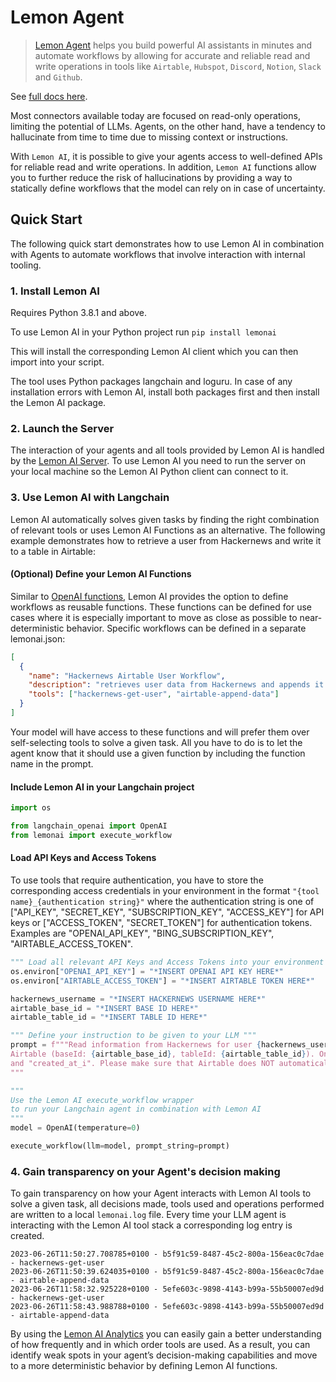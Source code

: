 # Lemon Agent

>[Lemon Agent](https://github.com/felixbrock/lemon-agent) helps you build powerful AI assistants in minutes and automate workflows by allowing for accurate and reliable read and write operations in tools like `Airtable`, `Hubspot`, `Discord`, `Notion`, `Slack` and `Github`.

See [full docs here](https://github.com/felixbrock/lemonai-py-client).


Most connectors available today are focused on read-only operations, limiting the potential of LLMs. Agents, on the other hand, have a tendency to hallucinate from time to time due to missing context or instructions.

With `Lemon AI`, it is possible to give your agents access to well-defined APIs for reliable read and write operations. In addition, `Lemon AI` functions allow you to further reduce the risk of hallucinations by providing a way to statically define workflows that the model can rely on in case of uncertainty.

## Quick Start

The following quick start demonstrates how to use Lemon AI in combination with Agents to automate workflows that involve interaction with internal tooling.

### 1. Install Lemon AI

Requires Python 3.8.1 and above.

To use Lemon AI in your Python project run `pip install lemonai`

This will install the corresponding Lemon AI client which you can then import into your script.

The tool uses Python packages langchain and loguru. In case of any installation errors with Lemon AI, install both packages first and then install the Lemon AI package.

### 2. Launch the Server

The interaction of your agents and all tools provided by Lemon AI is handled by the [Lemon AI Server](https://github.com/felixbrock/lemonai-server). To use Lemon AI you need to run the server on your local machine so the Lemon AI Python client can connect to it.

### 3. Use Lemon AI with Langchain

Lemon AI automatically solves given tasks by finding the right combination of relevant tools or uses Lemon AI Functions as an alternative. The following example demonstrates how to retrieve a user from Hackernews and write it to a table in Airtable:

#### (Optional) Define your Lemon AI Functions

Similar to [OpenAI functions](https://openai.com/blog/function-calling-and-other-api-updates), Lemon AI provides the option to define workflows as reusable functions. These functions can be defined for use cases where it is especially important to move as close as possible to near-deterministic behavior. Specific workflows can be defined in a separate lemonai.json:

```json
[
  {
    "name": "Hackernews Airtable User Workflow",
    "description": "retrieves user data from Hackernews and appends it to a table in Airtable",
    "tools": ["hackernews-get-user", "airtable-append-data"]
  }
]
```

Your model will have access to these functions and will prefer them over self-selecting tools to solve a given task. All you have to do is to let the agent know that it should use a given function by including the function name in the prompt.

#### Include Lemon AI in your Langchain project 


```python
import os

from langchain_openai import OpenAI
from lemonai import execute_workflow
```

#### Load API Keys and Access Tokens

To use tools that require authentication, you have to store the corresponding access credentials in your environment in the format `"{tool name}_{authentication string}"` where the authentication string is one of ["API_KEY", "SECRET_KEY", "SUBSCRIPTION_KEY", "ACCESS_KEY"] for API keys or ["ACCESS_TOKEN", "SECRET_TOKEN"] for authentication tokens. Examples are "OPENAI_API_KEY", "BING_SUBSCRIPTION_KEY", "AIRTABLE_ACCESS_TOKEN".


```python
""" Load all relevant API Keys and Access Tokens into your environment variables """
os.environ["OPENAI_API_KEY"] = "*INSERT OPENAI API KEY HERE*"
os.environ["AIRTABLE_ACCESS_TOKEN"] = "*INSERT AIRTABLE TOKEN HERE*"
```


```python
hackernews_username = "*INSERT HACKERNEWS USERNAME HERE*"
airtable_base_id = "*INSERT BASE ID HERE*"
airtable_table_id = "*INSERT TABLE ID HERE*"

""" Define your instruction to be given to your LLM """
prompt = f"""Read information from Hackernews for user {hackernews_username} and then write the results to
Airtable (baseId: {airtable_base_id}, tableId: {airtable_table_id}). Only write the fields "username", "karma"
and "created_at_i". Please make sure that Airtable does NOT automatically convert the field types.
"""

"""
Use the Lemon AI execute_workflow wrapper 
to run your Langchain agent in combination with Lemon AI  
"""
model = OpenAI(temperature=0)

execute_workflow(llm=model, prompt_string=prompt)
```

### 4. Gain transparency on your Agent's decision making

To gain transparency on how your Agent interacts with Lemon AI tools to solve a given task, all decisions made, tools used and operations performed are written to a local `lemonai.log` file. Every time your LLM agent is interacting with the Lemon AI tool stack a corresponding log entry is created.

```log
2023-06-26T11:50:27.708785+0100 - b5f91c59-8487-45c2-800a-156eac0c7dae - hackernews-get-user
2023-06-26T11:50:39.624035+0100 - b5f91c59-8487-45c2-800a-156eac0c7dae - airtable-append-data
2023-06-26T11:58:32.925228+0100 - 5efe603c-9898-4143-b99a-55b50007ed9d - hackernews-get-user
2023-06-26T11:58:43.988788+0100 - 5efe603c-9898-4143-b99a-55b50007ed9d - airtable-append-data
```

By using the [Lemon AI Analytics](https://github.com/felixbrock/lemon-agent/blob/main/apps/analytics/README.md) you can easily gain a better understanding of how frequently and in which order tools are used. As a result, you can identify weak spots in your agent’s decision-making capabilities and move to a more deterministic behavior by defining Lemon AI functions.

